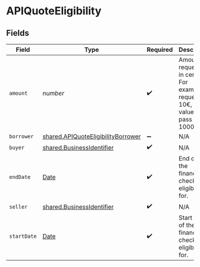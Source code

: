# APIQuoteEligibility


## Fields

| Field                                                                                         | Type                                                                                          | Required                                                                                      | Description                                                                                   |
| --------------------------------------------------------------------------------------------- | --------------------------------------------------------------------------------------------- | --------------------------------------------------------------------------------------------- | --------------------------------------------------------------------------------------------- |
| `amount`                                                                                      | *number*                                                                                      | :heavy_check_mark:                                                                            | Amount requested, in cents. For example, to request 10€, the value to pass is 1000            |
| `borrower`                                                                                    | [shared.APIQuoteEligibilityBorrower](../../models/shared/apiquoteeligibilityborrower.md)      | :heavy_minus_sign:                                                                            | N/A                                                                                           |
| `buyer`                                                                                       | [shared.BusinessIdentifier](../../models/shared/businessidentifier.md)                        | :heavy_check_mark:                                                                            | N/A                                                                                           |
| `endDate`                                                                                     | [Date](https://developer.mozilla.org/en-US/docs/Web/JavaScript/Reference/Global_Objects/Date) | :heavy_check_mark:                                                                            | End date of the financing to check eligibility for.                                           |
| `seller`                                                                                      | [shared.BusinessIdentifier](../../models/shared/businessidentifier.md)                        | :heavy_check_mark:                                                                            | N/A                                                                                           |
| `startDate`                                                                                   | [Date](https://developer.mozilla.org/en-US/docs/Web/JavaScript/Reference/Global_Objects/Date) | :heavy_check_mark:                                                                            | Start date of the financing to check eligibility for.                                         |